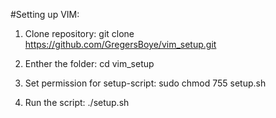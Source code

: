 #Setting up VIM:

1. Clone repository:
	git clone https://github.com/GregersBoye/vim_setup.git

2. Enther the folder:
	cd vim_setup

3. Set permission for setup-script:
	sudo chmod 755 setup.sh

4. Run the script:
	./setup.sh



